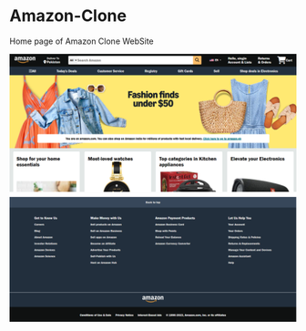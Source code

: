 # Amazon-Clone
Home page of Amazon Clone WebSite

![image alt](https://github.com/abidhafizm/Amazon-Clone/blob/4dec024ecfd72894d7105a2f6eb0225046657492/Screenshot%202025-07-21%20191018.png)
![image alt](https://github.com/abidhafizm/Amazon-Clone/blob/91a23dfdc377273e3da0c39383c0eb1e838236a7/Screenshot%202025-07-21%20191031.png)
